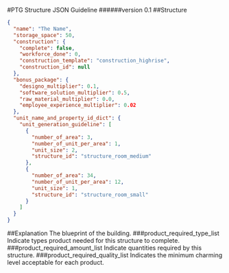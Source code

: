 #PTG Structure JSON Guideline
######version 0.1
##Structure
```json
{
  "name": "The Name",
  "storage_space": 50,
  "construction": {
    "complete": false,
    "workforce_done": 0,
    "construction_template": "construction_highrise",
    "construction_id": null
  },
  "bonus_package": {
    "designo_multiplier": 0.1,
    "software_solution_multiplier": 0.5,
    "raw_material_multiplier": 0.0,
    "employee_experience_multiplier": 0.02
  },
  "unit_name_and_property_id_dict": {
    "unit_generation_guideline": [
      {
        "number_of_area": 3,
        "number_of_unit_per_area": 1,
        "unit_size": 2,
        "structure_id": "structure_room_medium" 
      },
      {
        "number_of_area": 34,
        "number_of_unit_per_area": 12,
        "unit_size": 1,
        "structure_id": "structure_room_small" 
      }
    ]
  }
}
```
##Explanation
The blueprint of the building.
###product_required_type_list
Indicate types product needed for this structure to complete.
###product_required_amount_list
Indicate quantities required by this structure.
###product_required_quality_list
Indicates the minimum charming level acceptable for each product.
